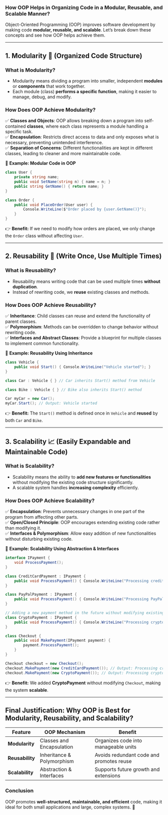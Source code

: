 ﻿
### **How OOP Helps in Organizing Code in a Modular, Reusable, and Scalable Manner?**  
Object-Oriented Programming (OOP) improves software development by making code **modular, reusable, and scalable**. Let’s break down these concepts and see how OOP helps achieve them.

---

## **1. Modularity 🧩 (Organized Code Structure)**
### **What is Modularity?**  
- Modularity means dividing a program into smaller, independent **modules** or **components** that work together.  
- Each module (class) **performs a specific function**, making it easier to manage, debug, and modify.

### **How Does OOP Achieve Modularity?**  
✅ **Classes and Objects**: OOP allows breaking down a program into self-contained **classes**, where each class represents a module handling a specific task.  
✅ **Encapsulation**: Restricts direct access to data and only exposes what is necessary, preventing unintended interference.  
✅ **Separation of Concerns**: Different functionalities are kept in different classes, leading to cleaner and more maintainable code.  

🔹 **Example: Modular Code in OOP**  
```csharp
class User {
    private string name;
    public void SetName(string n) { name = n; }
    public string GetName() { return name; }
}

class Order {
    public void PlaceOrder(User user) {
        Console.WriteLine($"Order placed by {user.GetName()}");
    }
}
```
👉 **Benefit:** If we need to modify how orders are placed, we only change the `Order` class without affecting `User`.

---

## **2. Reusability 🔁 (Write Once, Use Multiple Times)**
### **What is Reusability?**  
- Reusability means writing code that can be used multiple times **without duplication**.  
- Instead of rewriting code, we **reuse** existing classes and methods.  

### **How Does OOP Achieve Reusability?**  
✅ **Inheritance**: Child classes can reuse and extend the functionality of parent classes.  
✅ **Polymorphism**: Methods can be overridden to change behavior without rewriting code.  
✅ **Interfaces and Abstract Classes**: Provide a blueprint for multiple classes to implement common functionality.  

🔹 **Example: Reusability Using Inheritance**
```csharp
class Vehicle {
    public void Start() { Console.WriteLine("Vehicle started"); }
}

class Car : Vehicle { } // Car inherits Start() method from Vehicle

class Bike : Vehicle { } // Bike also inherits Start() method
```
```csharp
Car myCar = new Car();
myCar.Start(); // Output: Vehicle started
```
👉 **Benefit:** The `Start()` method is defined once in `Vehicle` and **reused** by both `Car` and `Bike`.

---

## **3. Scalability 📈 (Easily Expandable and Maintainable Code)**
### **What is Scalability?**  
- Scalability means the ability to **add new features or functionalities** without modifying the existing code structure significantly.  
- A scalable system handles **increasing complexity** efficiently.  

### **How Does OOP Achieve Scalability?**  
✅ **Encapsulation**: Prevents unnecessary changes in one part of the program from affecting other parts.  
✅ **Open/Closed Principle**: OOP encourages extending existing code rather than modifying it.  
✅ **Interfaces & Polymorphism**: Allow easy addition of new functionalities without disturbing existing code.  

🔹 **Example: Scalability Using Abstraction & Interfaces**  
```csharp
interface IPayment {
    void ProcessPayment();
}

class CreditCardPayment : IPayment {
    public void ProcessPayment() { Console.WriteLine("Processing credit card payment."); }
}

class PayPalPayment : IPayment {
    public void ProcessPayment() { Console.WriteLine("Processing PayPal payment."); }
}

// Adding a new payment method in the future without modifying existing code
class CryptoPayment : IPayment {
    public void ProcessPayment() { Console.WriteLine("Processing cryptocurrency payment."); }
}

class Checkout {
    public void MakePayment(IPayment payment) {
        payment.ProcessPayment();
    }
}
```
```csharp
Checkout checkout = new Checkout();
checkout.MakePayment(new CreditCardPayment()); // Output: Processing credit card payment.
checkout.MakePayment(new CryptoPayment()); // Output: Processing cryptocurrency payment.
```
👉 **Benefit:** We added **CryptoPayment** without modifying `Checkout`, making the system **scalable**.

---

## **Final Justification: Why OOP is Best for Modularity, Reusability, and Scalability?**
| Feature | OOP Mechanism | Benefit |
|---------|--------------|---------|
| **Modularity** | Classes and Encapsulation | Organizes code into manageable units |
| **Reusability** | Inheritance & Polymorphism | Avoids redundant code and promotes reuse |
| **Scalability** | Abstraction & Interfaces | Supports future growth and extensions |

### **Conclusion**
OOP promotes **well-structured, maintainable, and efficient** code, making it ideal for both small applications and large, complex systems. 🚀